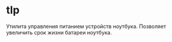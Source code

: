 # tlp

Утилита управления питанием устройств ноутбука. Позволяет увеличить срок
жизни батареи ноутбука.
